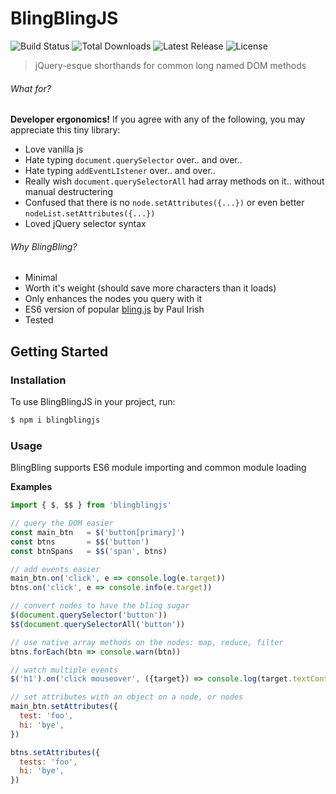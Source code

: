 # BlingBlingJS
<p style="text-align='center'">
  <img src="https://img.shields.io/travis/argyleink/blingblingjs/master.svg" alt="Build Status">
  <img src="https://img.shields.io/npm/dt/blingblingjs.svg" alt="Total Downloads">
  <img src="https://img.shields.io/npm/v/blingblingjs.svg" alt="Latest Release">
  <img src="https://img.shields.io/npm/l/blingblingjs.svg" alt="License">
</p>

> jQuery-esque shorthands for common long named DOM methods

###### What for?
**Developer ergonomics!** 
If you agree with any of the following, you may appreciate this tiny library:
* Love vanilla js
* Hate typing `document.querySelector` over.. and over.. 
* Hate typing `addEventLIstener` over.. and over..
* Really wish `document.querySelectorAll` had array methods on it.. without manual destructering
* Confused that there is no `node.setAttributes({...})` or even better `nodeList.setAttributes({...})`
* Loved jQuery selector syntax

###### Why BlingBling?
- Minimal
- Worth it's weight (should save more characters than it loads)
- Only enhances the nodes you query with it
- ES6 version of popular [bling.js](https://gist.github.com/paulirish/12fb951a8b893a454b32) by Paul Irish
- Tested

<!-- [START getstarted] -->
## Getting Started

### Installation

To use BlingBlingJS in your project, run:

```bash
$ npm i blingblingjs
```

### Usage

BlingBling supports ES6 module importing and common module loading

**Examples**
```js
import { $, $$ } from 'blingblingjs'

// query the DOM easier
const main_btn   = $('button[primary]')
const btns       = $$('button')
const btnSpans   = $$('span', btns)

// add events easier
main_btn.on('click', e => console.log(e.target))
btns.on('click', e => console.info(e.target))

// convert nodes to have the bling sugar
$(document.querySelector('button'))
$$(document.querySelectorAll('button'))

// use native array methods on the nodes: map, reduce, filter
btns.forEach(btn => console.warn(btn))

// watch multiple events
$('h1').on('click mouseover', ({target}) => console.log(target.textContent))

// set attributes with an object on a node, or nodes
main_btn.setAttributes({
  test: 'foo',
  hi: 'bye',
})

btns.setAttributes({
  tests: 'foo',
  hi: 'bye',
})
```

